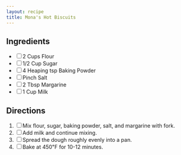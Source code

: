 ```yaml
---
layout: recipe
title: Mona's Hot Biscuits
---
```


<section class="ingredients">
    <h2>Ingredients</h2>
    <ul class="ingredient-list">
        <li><label><input type="checkbox">2 Cups Flour</label></li>
        <li><label><input type="checkbox">1/2 Cup Sugar</label></li>
        <li><label><input type="checkbox">4 Heaping tsp Baking Powder</label></li>
        <li><label><input type="checkbox">Pinch Salt</label></li>
        <li><label><input type="checkbox">2 Tbsp Margarine</label></li>
        <li><label><input type="checkbox">1 Cup Milk</label></li>
    </ul>
</section>

<section class="directions">
    <h2>Directions</h2>
    <ol class="direction-list">
        <li><label><input type="checkbox">Mix flour, sugar, baking powder, salt, and margarine with fork.</label></li>
        <li><label><input type="checkbox">Add milk and continue mixing.</label></li>
        <li><label><input type="checkbox">Spread the dough roughly evenly into a pan.</label></li>
        <li><label><input type="checkbox">Bake at 450℉ for 10-12 minutes.</label></li>
    </ol>
</section>
